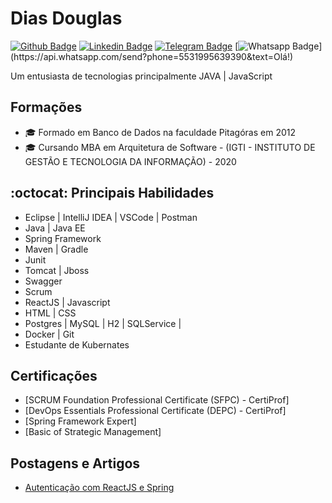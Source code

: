 # Dias Douglas 


[![Github Badge](https://img.shields.io/badge/-Github-000?style=flat-square&logo=Github&logoColor=white&link=https://github.com/douglasjava/)](https://github.com/douglasjava/)
[![Linkedin Badge](https://img.shields.io/badge/-LinkedIn-blue?style=flat-square&logo=Linkedin&logoColor=white&link=https://www.linkedin.com/in/douglas-m-dias/)](https://www.linkedin.com/in/douglas-m-dias/)
[![Telegram Badge](https://img.shields.io/badge/-Telegram-1ca0f1?style=flat-square&labelColor=1ca0f1&logo=telegram&logoColor=white&link=https://t.me/douglasdiasjava)](https://t.me/douglasdiasjava)
[![Whatsapp Badge](https://img.shields.io/badge/-Whatsapp-4CA143?style=flat-square&labelColor=4CA143&logo=whatsapp&logoColor=white&link=https://api.whatsapp.com/send?phone=5571993410330&text=Olá!)](https://api.whatsapp.com/send?phone=5531995639390&text=Olá!)


Um entusiasta de tecnologias principalmente JAVA | JavaScript

## Formações
- 🎓 Formado em Banco de Dados na faculdade Pitagóras em 2012
- 🎓 Cursando MBA em Arquitetura de Software - (IGTI - INSTITUTO DE GESTÃO E TECNOLOGIA DA INFORMAÇÃO) - 2020


## :octocat:  Principais Habilidades
- Eclipse | IntelliJ IDEA | VSCode | Postman 
- Java | Java EE
- Spring Framework
- Maven | Gradle
- Junit 
- Tomcat | Jboss 
- Swagger 
- Scrum 
- ReactJS | Javascript
- HTML | CSS
- Postgres | MySQL | H2 | SQLService | 
- Docker | Git
- Estudante de Kubernates


## Certificações
- [SCRUM Foundation Professional Certificate (SFPC) - CertiProf]
- [DevOps Essentials Professional Certificate (DEPC) - CertiProf]
- [Spring Framework Expert]
- [Basic of Strategic Management]


## Postagens e Artigos
- [Autenticação com ReactJS e Spring](https://www.linkedin.com/pulse/autentica%C3%A7%C3%A3o-com-jwt-spring-boot-e-reactjs-douglas-dias/)

